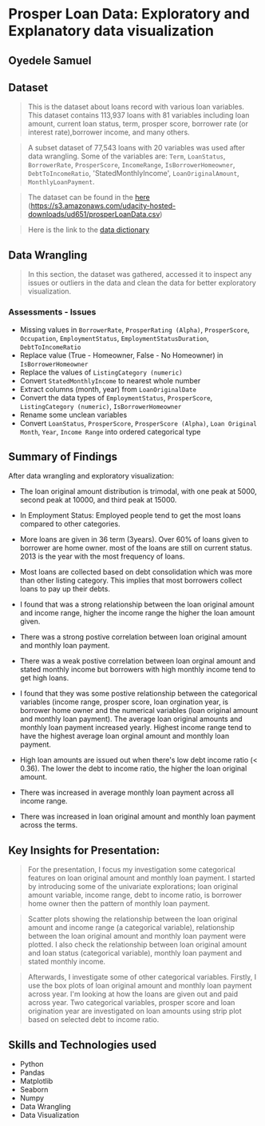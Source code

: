 # Prosper Loan Data: Exploratory and Explanatory data visualization

## Oyedele Samuel


## Dataset

> This is the dataset about loans record with various loan variables. This dataset contains 113,937 loans with 81 variables including loan amount, current loan status, term, prosper score, borrower rate (or interest rate),borrower income, and many others. 

> A subset dataset of 77,543 loans with 20 variables was used after data wrangling.
Some of the variables are: `Term`, `LoanStatus`, `BorrowerRate`, `ProsperScore`, `IncomeRange`, `IsBorrowerHomeowner`, `DebtToIncomeRatio`, 'StatedMonthlyIncome', `LoanOriginalAmount`, `MonthlyLoanPayment`.

> The dataset can be found in the <a href = "https://s3.amazonaws.com/udacity-hosted-downloads/ud651/prosperLoanData.csv."> here </a> (https://s3.amazonaws.com/udacity-hosted-downloads/ud651/prosperLoanData.csv)


> Here is the link to the <a href = "https://docs.google.com/spreadsheets/d/1gDyi_L4UvIrLTEC6Wri5nbaMmkGmLQBk-Yx3z0XDEtI/edit#gid=0"> data dictionary </a>

## Data Wrangling

> In this section, the dataset was gathered, accessed it to inspect any issues or outliers in the data and clean the data for better exploratory visualization.

### Assessments - Issues

- Missing values in `BorrowerRate`, `ProsperRating (Alpha)`, `ProsperScore`, `Occupation`, `EmploymentStatus`, `EmploymentStatusDuration`, `DebtToIncomeRatio`
- Replace value (True - Homeowner, False - No Homeowner) in `IsBorrowerHomeowner`
- Replace the values of `ListingCategory (numeric)`
- Convert `StatedMonthlyIncome` to nearest whole number
- Extract columns (month, year) from `LoanOriginalDate`
- Convert the data types of `EmploymentStatus`, `ProsperScore`, `ListingCategory (numeric)`, `IsBorrowerHomeowner`
- Rename some unclean variables
- Convert `LoanStatus`, `ProsperScore`, `ProsperScore (Alpha)`, `Loan Original Month`, `Year`, `Income Range` into ordered categorical type

## Summary of Findings

After data wrangling and exploratory visualization:

- The loan original amount distribution is trimodal, with one peak at 5000, second peak at 10000, and third peak at 15000.

- In Employment Status: Employed people tend to get the most loans compared to other categories.

- More loans are given in 36 term (3years). Over 60% of loans given to borrower are home owner. most of the loans are still on current status. 2013 is the year with the most frequency of loans.

- Most loans are collected based on debt consolidation which was more than other listing category. This implies that most borrowers collect loans to pay up their debts.

- I found that was a strong relationship between the loan original amount and income range, higher the income range the higher the loan amount given.

- There was a strong postive correlation between loan original amount and monthly loan payment.

- There was a weak postive correlation between loan orginal amount and stated monthly income but borrowers with high monthly income tend to get high loans.

- I found that they was some postive relationship between the categorical variables (income range, prosper score, loan orgination year, is borrower home owner and the numerical variables (loan original amount and monthly loan payment). The average loan original amounts and monthly loan payment increased yearly. Highest income range tend to have the highest average loan orginal amount and monthly loan payment.

- High loan amounts are issued out when there's low debt income ratio (< 0.36). The lower the debt to income ratio, the higher the loan original amount.

- There was increased in average monthly loan payment across all income range.

- There was increased in loan original amount and monthly loan payment across the terms.

## Key Insights for Presentation:

> For the presentation, I focus my investigation some categorical features on loan original amount and monthly loan payment. I started by introducing some of the univariate explorations; loan original amount variable, income range, debt to income ratio, is borrower home owner then the pattern of monthly loan payment. 

> Scatter plots showing the relationship between the loan original amount and income range (a categorical variable), relationship between the loan original amount and monthly loan payment were plotted. I also check the relationship between loan original amount and loan status (categorical variable), monthly loan payment and stated monthly income.

> Afterwards, I investigate some of other categorical variables. Firstly, I use the box plots of loan original amount and monthly loan payment across year. I'm looking at how the loans are given out and paid across year. Two categorical variables, prosper score and loan origination year are investigated on loan amounts using strip plot based on selected debt to income ratio.

## Skills and Technologies used

- Python
- Pandas
- Matplotlib
- Seaborn
- Numpy
- Data Wrangling
- Data Visualization
